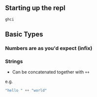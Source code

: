 ## Starting up the repl

``` ghci ```

## Basic Types

### Numbers are as you'd expect (infix)

### Strings

- Can be concatenated together with ``` ++ ```

e.g. 
```haskell 
"hello " ++ "world"
```
